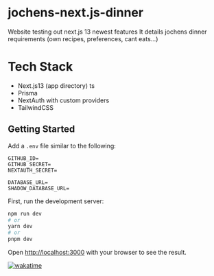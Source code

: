 # jochens-next.js-dinner

Website testing out next.js 13 newest features
It details jochens dinner requirements (own recipes, preferences, cant eats...)

# Tech Stack

- Next.js13 (app directory) ts
- Prisma
- NextAuth with custom providers
- TailwindCSS


## Getting Started

Add a `.env` file similar to the following:

```properties
GITHUB_ID=
GITHUB_SECRET=
NEXTAUTH_SECRET=

DATABASE_URL=
SHADOW_DATABASE_URL=
```

First, run the development server:

```bash
npm run dev
# or
yarn dev
# or
pnpm dev
```

Open [http://localhost:3000](http://localhost:3000) with your browser to see the result.

[![wakatime](https://wakatime.com/badge/user/05f04551-feb7-4cf4-ba9b-92a5de5ad5a4/project/a417912f-6dab-4a9e-9d81-6dfe41cf5c2f.svg)](https://wakatime.com/badge/user/05f04551-feb7-4cf4-ba9b-92a5de5ad5a4/project/a417912f-6dab-4a9e-9d81-6dfe41cf5c2f)